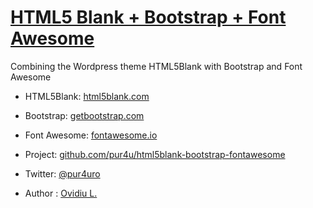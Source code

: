 # [HTML5 Blank + Bootstrap + Font Awesome](http://html5blank.com)

Combining the Wordpress theme HTML5Blank with Bootstrap and Font Awesome

* HTML5Blank: [html5blank.com](http://html5blank.com)
* Bootstrap: [getbootstrap.com](http://getbootstrap.com)
* Font Awesome: [fontawesome.io](http://fontawesome.io)

* Project: [github.com/pur4u/html5blank-bootstrap-fontawesome](https://github.com/pur4u/html5blank-bootstrap-fontawesome)
* Twitter: [@pur4uro](http://twitter.com/pur4uro)
* Author : [Ovidiu L.](http://www.pur4u.ro)